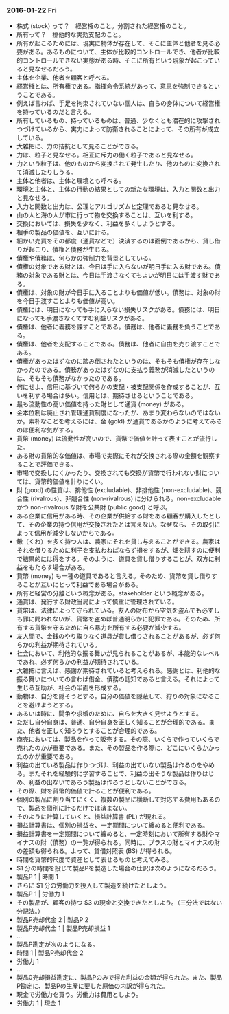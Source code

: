 ### 2016-01-22 Fri

- 株式 (stock) って？　経営権のこと。分割された経営権のこと。
- 所有って？　排他的な実効支配のこと。
- 所有が起こるためには、現実に物体が存在して、そこに主体と他者を見る必要がある。あるものについて、主体が比較的コントロールでき、他者が比較的コントロールできない実態がある時、そこに所有という現象が起こっていると見なせるだろう。
- 主体を企業、他者を顧客と呼べる。
- 経営権とは、所有権である。指揮命令系統があって、意思を強制できるということである。
- 例えば言わば、手足を拘束されていない個人は、自らの身体について経営権を持っているのだと言える。
- 所有しているもの、持っているものは、普通、少なくとも潜在的に攻撃されつづけているから、実力によって防衛されることによって、その所有が成立している。
- 大雑把に、力の拮抗として見ることができる。
- 力は、粒子と見なせる。相互に斥力の働く粒子であると見なせる。
- 力という粒子は、他のものから変換されて発生したり、他のものに変換されて消滅したりしうる。
- 主体と他者は、主体と環境とも呼べる。
- 環境と主体と、主体の行動の結果としての新たな環境は、入力と関数と出力と見なせる。
- 入力と関数と出力は、公理とアルゴリズムと定理であると見なせる。
- 山の人と海の人が市に行って物を交換することは、互いを利する。
- 交換においては、損失を少なく、利益を多くしようとする。
- 相手の製品の価値を、互いに計る。
- 細かい売買をその都度（通貨などで）決済するのは面倒であるから、貸し借りが起こり、債権と債務が生じる。
- 債権や債務は、何らかの強制力を背景としている。
- 債権の対象である財とは、今日は手に入らないが明日手に入る財である。債務の対象である財とは、今日は手渡さなくてもよいが明日には手渡す財である。
- 債権は、対象の財が今日手に入ることよりも価値が低い。債務は、対象の財を今日手渡すことよりも価値が高い。
- 債権には、明日になっても手に入らない損失リスクがある。債務には、明日になっても手渡さなくてすむ利益リスクがある。
- 債権は、他者に義務を課すことである。債務は、他者に義務を負うことである。
- 債権は、他者を支配することである。債務は、他者に自由を売り渡すことである。
- 債権があったはずなのに踏み倒されたというのは、そもそも債権が存在しなかったのである。債務があったはずなのに支払う義務が消滅したというのは、そもそも債務がなかったのである。
- 何にせよ、信用に基づいて何らかの支配・被支配関係を作成することが、互いを利する場合は多い。信用とは、期待させるということである。
- 最も流動性の高い価値を持った財として通貨 (money) がある。
- 金本位制は廃止され管理通貨制度になったが、あまり変わらないのではないか。素朴なことを考えるには、金 (gold) が通貨であるかのように考えてみるのは便利な気がする。
- 貨幣 (money) は流動性が高いので、貨幣で価値を計って表すことが流行した。
- ある財の貨幣的な価値は、市場で実際にそれが交換される際の金額を観察することで評価できる。
- 市場で交換しにくかったり、交換されても交換が貨幣で行われない財については、貨幣的価値を計りにくい。
- 財 (good) の性質は、排他性 (excludable)、非排他性 (non-excludable)、競合性 (rivalrous)、非競合性 (non-rivalrous) に分けられる。non-excludable かつ non-rivalrous な財を公共財 (public good) と呼ぶ。
- ある企業に信用がある時、その企業が供給する財をある顧客が購入したとして、その企業の持つ信用が交換されたとは言えない。なぜなら、その取引によって信用が減少しないからである。
- 鍬（くわ）を多く持つ人は、農家にそれを貸し与えることができる。農家はそれを借りるために利子を支払わねばならず損をするが、畑を耕すのに便利で結果的には得をする。そのように、道具を貸し借りすることが、双方に利益をもたらす場合がある。
- 貨幣 (money) も一種の道具であると言える。そのため、貨幣を貸し借りすることが互いにとって利益である場合がある。
- 所有と経営の分離という概念がある。stakeholder という概念がある。
- 通貨は、発行する財政当局によって慎重に管理されている。
- 貨幣は、法律によって守られている。友人の財布から空気を盗んでも必ずしも罪に問われないが、貨幣を盗めば普通明らかに犯罪である。そのため、所有する貨幣を守るために自ら暴力を所有する必要が減少する。
- 友人間で、金銭のやり取りなく道具が貸し借りされることがあるが、必ず何らかの利益が期待されている。
- 社会において、利他的な振る舞いが見られることがあるが、本能的なレベルであれ、必ず何らかの利益が期待されている。
- 大雑把に言えば、感謝が期待されていると考えられる。感謝とは、利他的な振る舞いについての言わば借金、債務の認知であると言える。それによって生じる互助が、社会の半面を形成する。
- 動物は、自分を隠そうとする。自分の価値を隠蔽して、狩りの対象になることを避けようとする。
- あるいは時に、闘争や求婚のために、自らを大きく見せようとする。
- ただし自分自身は、普通、自分自身を正しく知ることが合理的である。また、他者を正しく知ろうとすることが合理的である。
- 商売においては、製品を作って販売する。その際、いくらで作っていくらで売れたのかが重要である。また、その製品を作る際に、どこにいくらかかったのかが重要である。
- 利益の出ている製品は作りつづけ、利益の出ていない製品は作るのをやめる。またそれを経験的に学習することで、利益の出そうな製品は作りはじめ、利益の出ないであろう製品は作ろうとしないことができる。
- その際、財を貨幣的価値で計ることが便利である。
- 個別の製品に割り当てにくく、複数の製品に横断して対応する費用もあるので、製品を個別に計るだけでは済まない。
- そのように計算していくと、損益計算書 (PL) が現れる。
- 損益計算書は、個別の損益を、一定期間について纏めると便利である。
- 損益計算書を一定期間について纏めると、一定時刻において所有する財やマイナスの財（債務）の一覧が得られる。同時に、プラスの財とマイナスの財の差額も得られる。よって、貸借対照表 (BS) が得られる。
- 時間を貨幣的尺度で資産として表せるものと考えてみる。
- $1 分の時間を投じて製品Pを製造した場合の仕訳は次のようになるだろう。
- 製品P 1 | 時間 1
- さらに $1 分の労働力を投入して製造を続けたとしよう。
- 製品P 1 | 労働力 1
- その製品が、顧客の持つ $3 の現金と交換できたとしよう。（三分法ではない分記法。）
- 製品P売却代金 2 | 製品P 2
- 製品P売却代金 1 | 製品P売却損益 1
- ...
- 製品P勘定が次のようになる。
- 時間 1 | 製品P売却代金 2
- 労働力 1
- ...
- 製品0売却損益勘定に、製品Pのみで得た利益の金額が得られた。また、製品P勘定に、製品Pの生産に要した原価の内訳が得られた。
- 現金で労働力を買う。労働力は費用としよう。
- 労働力 1 | 現金 1
